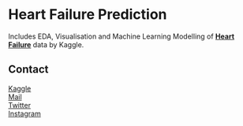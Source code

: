 # Heart Failure Prediction

Includes EDA, Visualisation and Machine Learning Modelling of **[Heart Failure](https://www.kaggle.com/datasets/fedesoriano/heart-failure-prediction)** data by Kaggle.

## Contact

[Kaggle](https://www.kaggle.com/barankutluay) \
[Mail](mailto:barankutluay19@gmail.com) \
[Twitter](https://www.twitter.com/baronashorr) \
[Instagram](https://www.instagram.com/baran.kutluay)
